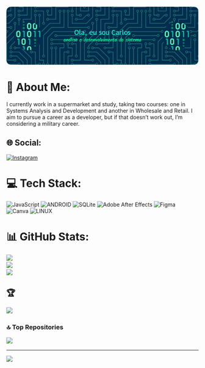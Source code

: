 ![Header](./github-header-image.png "Cleiton")
# 💫 About Me:
I currently work in a supermarket and study, taking two courses: one in Systems Analysis and Development and another in Wholesale and Retail. I aim to pursue a career as a developer, but if that doesn’t work out, I’m considering a military career.

## 🌐 Social:
[![Instagram](https://img.shields.io/badge/Instagram-%23E4405F.svg?logo=Instagram&logoColor=white)](https://instagram.com/_.carlos._.s)

# 💻 Tech Stack:
![JavaScript](https://img.shields.io/badge/javascript-%23323330.svg?style=for-the-badge&logo=javascript&logoColor=%23F7DF1E) ![ANDROID](https://img.shields.io/badge/android-%2320232a.svg?style=for-the-badge&logo=android&logoColor=%a4c639) ![SQLite](https://img.shields.io/badge/sqlite-%2307405e.svg?style=for-the-badge&logo=sqlite&logoColor=white) ![Adobe After Effects](https://img.shields.io/badge/Adobe%20After%20Effects-9999FF.svg?style=for-the-badge&logo=Adobe%20After%20Effects&logoColor=white) ![Figma](https://img.shields.io/badge/figma-%23F24E1E.svg?style=for-the-badge&logo=figma&logoColor=white) ![Canva](https://img.shields.io/badge/Canva-%2300C4CC.svg?style=for-the-badge&logo=Canva&logoColor=white) ![LINUX](https://img.shields.io/badge/Linux-FCC624?style=for-the-badge&logo=linux&logoColor=black)

# 📊 GitHub Stats:
![](https://github-readme-stats.vercel.app/api?username=Carlos2B&theme=dark&hide_border=false&include_all_commits=false&count_private=false)<br/>
![](https://github-readme-streak-stats.herokuapp.com/?user=Carlos2B&theme=dark&hide_border=false)<br/>
![](https://github-readme-stats.vercel.app/api/top-langs/?username=Carlos2B&theme=dark&hide_border=false&include_all_commits=false&count_private=false&layout=compact)

## 🏆 
![](https://github-profile-trophy.vercel.app/?username=Carlos2B&theme=radical&no-frame=false&no-bg=false&margin-w=4)

### 🔝 Top Repositories
![](https://github-contributor-stats.vercel.app/api?username=Carlos2B&limit=5&theme=dark&combine_all_yearly_contributions=true)

---
[![](https://visitcount.itsvg.in/api?id=Carlos2B&icon=2&color=11)](https://visitcount.itsvg.in)

<!-- Proudly created with GPRM ( https://gprm.itsvg.in ) -->
